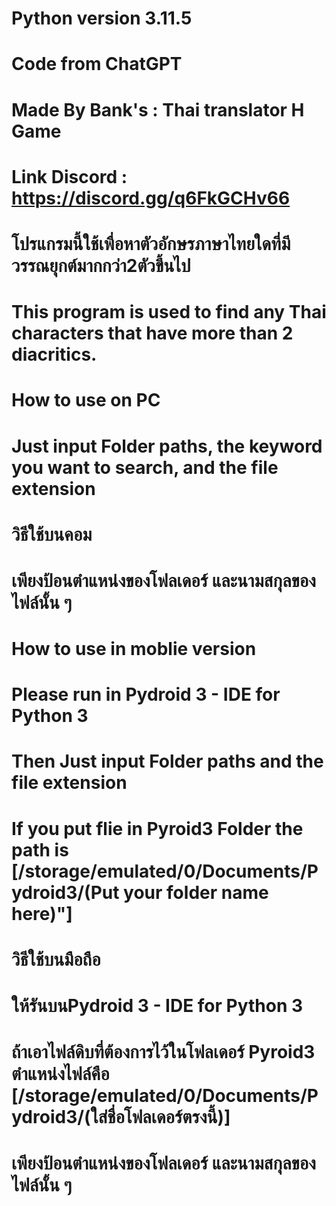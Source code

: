 # Python version 3.11.5
# Code from ChatGPT
# Made By Bank's : Thai translator H Game
# Link Discord : https://discord.gg/q6FkGCHv66

# โปรแกรมนี้ใช้เพื่อหาตัวอักษรภาษาไทยใดที่มีวรรณยุกต์มากกว่า2ตัวขึ้นไป
# This program is used to find any Thai characters that have more than 2 diacritics.

# How to use on PC
# Just input Folder paths, the keyword you want to search, and the file extension

# วิธีใช้บนคอม
# เพียงป้อนตำแหน่งของโฟลเดอร์ และนามสกุลของไฟล์นั้น ๆ 

# How to use in moblie version
# Please run in Pydroid 3 - IDE for Python 3
# Then Just input Folder paths and the file extension
# If you put flie in Pyroid3 Folder the path is [/storage/emulated/0/Documents/Pydroid3/(Put your folder name here)"]

# วิธีใช้บนมือถือ
# ให้รันบนPydroid 3 - IDE for Python 3
# ถ้าเอาไฟล์ดิบที่ต้องการไว้ในโฟลเดอร์  Pyroid3 ตำแหน่งไฟล์คือ [/storage/emulated/0/Documents/Pydroid3/(ใส่ชื่อโฟลเดอร์ตรงนี้)]
# เพียงป้อนตำแหน่งของโฟลเดอร์ และนามสกุลของไฟล์นั้น ๆ 

